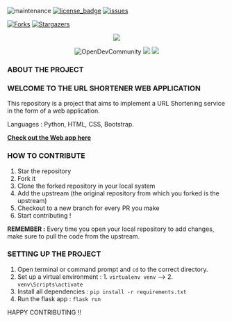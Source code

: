 ![maintenance](https://img.shields.io/maintenance/yes/2020) [![license_badge](https://img.shields.io/github/license/Open-Dev-Community/URL-Shortener)](https://github.com/Open-Dev-Community/URL-Shortener/blob/master/LICENSE) [![issues](https://img.shields.io/github/issues/Open-Dev-Community/URL-Shortener)](https://github.com/Open-Dev-Community/URL-Shortener/issues)
 
[![Forks](https://img.shields.io/github/forks/Open-Dev-Community/URL-Shortener?style=social)](https://github.com/Open-Dev-Community/URL-Shortener/network/members) [![Stargazers](https://img.shields.io/github/stars/Open-Dev-Community/URL-Shortener?style=social)](https://github.com/Open-Dev-Community/URL-Shortener/stargazers)


<p align="center">

  <img src="https://embed-fastly.wistia.com/deliveries/49bd387c40e2c5aada92abdf973bc46d.webp?image_crop_resized=960x540">

</p>
<p align = "center">
    <img alt="OpenDevCommunity" src="https://img.shields.io/badge/MadeBy-OpenDevCommunity-orange"></a>
    <a href="https://github.com/Open-Dev-Community/Tweet_data_hunter" alt="Contributors">
    <img src="https://img.shields.io/github/contributors/Open-Dev-Community/Tweet_data_hunter"/><a>
    <img src = "https://github.com/Open-Dev-Community/Basic-Python-Scripts/workflows/Python%20application/badge.svg"/>
</p>


### ABOUT THE PROJECT

### WELCOME TO THE URL SHORTENER WEB APPLICATION

This repository is a project that aims to implement a URL Shortening service in the form of a web application.

Languages : Python, HTML, CSS, Bootstrap.

**[Check out the Web app here](https://uss1.herokuapp.com/)**

### HOW TO CONTRIBUTE

1. Star the repository
2. Fork it
3. Clone the forked repository in your local system
4. Add the upstream (the original repository from which you forked is the upstream)
5. Checkout to a new branch for every PR you make
6. Start contributing !

**REMEMBER :** Every time you open your local repository to add changes, make sure to pull the code from the upstream.

### SETTING UP THE PROJECT

1. Open terminal or command prompt and ```cd``` to the correct directory.
2. Set up a virtual environment : 1. ```virtualenv venv``` --> 2. ```venv\Scripts\activate```
3. Install all dependencies : ```pip install -r requirements.txt```
4. Run the flask app : ```flask run```

HAPPY CONTRIBUTING !!

